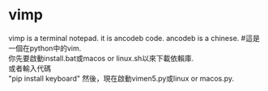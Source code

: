 # vimp
vimp is a terminal notepad.
it is ancodeb code.
ancodeb is a chinese.
#這是一個在python中的vim.<br />
你先要啟動install.bat或macos or linux.sh以來下載依賴庫.<br />
或者輸入代碼<br />
"pip install keyboard"
然後，現在啟動vimen5.py或linux or macos.py.

